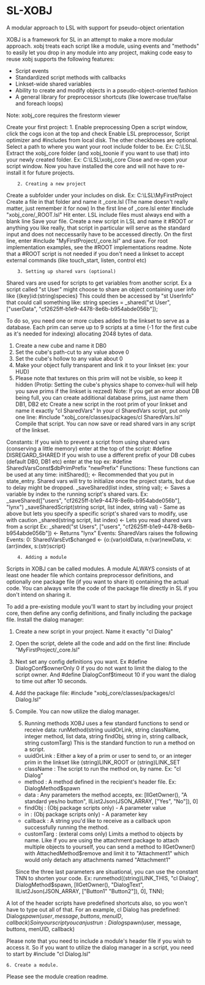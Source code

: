 SL-XOBJ
=======

A modular approach to LSL with support for pseudo-object orientation

XOBJ is a framework for SL in an attempt to make a more modular approach.
xobj treats each script like a module, using events and "methods" to easily let you drop in any module into any project, making code easy to reuse
xobj supports the following features:
- Script events
- Standardized script methods with callbacks
- Linkset-wide shared variables
- Ability to create and modify objects in a pseudo-object-oriented fashion
- A general library for preprocessor shortcuts (like lowercase true/false and foreach loops)

Note: xobj_core requires the firestorm viewer

Create your first project:
		1. Enable preprocessing
Open a script window, click the cogs icon at the top and check Enable LSL preprocessor, Script optimizer and #includes from local disk.
The other checkboxes are optional.
Select a path to where you want your root include folder to be. Ex: C:\LSL
Extract the xobj_core folder (and xobj_toonie if you want to use that) into your newly created folder. Ex: C:\LSL\xobj_core
Close and re-open your script window.
Now you have installed the core and will not have to re-install it for future projects.

		2. Creating a new project
Create a subfolder under your includes on disk. Ex: C:\LSL\MyFirstProject
Create a file in that folder and name it _core.lsl (The name doesn't really matter, just remember it for now)
In the first line of _core.lsl enter #include "xobj_core/_ROOT.lsl"
Hit enter. LSL include files must always end with a blank line
Save your file.
Create a new script in LSL and name it #ROOT or anything you like really, that script in particular will serve as the standard input and does not neccessarily have to be accessed directly. On the first line, enter #include "MyFirstProject/_core.lsl" and save. For root implementation examples, see the #ROOT implementations readme.
Note that a #ROOT script is not needed if you don't need a linkset to accept external commands (like touch_start, listen, control etc)


    	3. Setting up shared vars (optional)
Shared vars are used for scripts to get variables from another script. Ex a script called "st User" might choose to share an object containing user info like {(key)id:(string)species}
This could then be accessed by "st UserInfo" that could call something like:
    string species = _shared("st User", ["userData", "cf2625ff-b1e9-4478-8e6b-b954abde056b"]);

To do so, you need one or more cubes added to the linkset to serve as a database. Each prim can serve up to 9 scripts at a time (-1 for the first cube as it's needed for indexing) allocating 2048 bytes of data.
1. Create a new cube and name it DB0
2. Set the cube's path-cut to any value above 0
3. Set the cube's hollow to any value about 0
4. Make your object fully transparent and link it to your linkset (ex: your HUD)
5. Please note that textures on this prim will not be visible, so keep it hidden
(Protip: Setting the cube's physics shape to convex-hull will help you save prims if the linkset is rezzed)
Note: If you get an error about DB being full, you can create additional database prims, just name them DB1, DB2 etc
Create a new script in the root prim of your linkset and name it exactly "cl SharedVars"
In your cl SharedVars script, put only one line: #include "xobj_core/classes/packages/cl SharedVars.lsl"
Compile that script.
You can now save or read shared vars in any script of the linkset.

Constants:
  If you wish to prevent a script from using shared vars (conserving a little memory) enter at the top of the script:
    #define DISREGARD_SHARED
  If you wish to use a different prefix of your DB cubes (default DB0, DB1 etc) enter at the top ex:
    #define SharedVarsConst$dbPrimPrefix "newPrefix"
Functions:
  These functions can be used at any time:
    initShared(); <- Recommended that you put in state_entry. Shared vars will try to initialize once the project starts, but due to delay might be dropped.
    _saveShared(list index, string val); <- Saves a variable by index to the running script's shared vars.
      Ex: _saveShared(["users", "cf2625ff-b1e9-4478-8e6b-b954abde056b"], "lynx")
    _saveSharedScript(string script, list index, string val) - Same as above but lets you specify a specific script's shared vars to modify, use with caution
    _shared(string script, list index) <- Lets you read shared vars from a script
      Ex: _shared("st Users", ["users", "cf2625ff-b1e9-4478-8e6b-b954abde056b"]) <- Returns "lynx"
Events:
  SharedVars raises the following Events:
    0: SharedVarsEvt$changed <- {o:(var)oldData, n:(var)newData, v:(arr)index, s:(str)script}
    
    
    	4. Adding a module
Scripts in XOBJ can be called modules. A module ALWAYS consists of at least one header file which contains preprocessor definitions, and optionally one package file (if you want to share it) containing the actual code. You can always write the code of the package file directly in SL if you don't intend on sharing it.

To add a pre-existing module you'll want to start by including your project core, then define any config definitions, and finally including the package file. Install the dialog manager:
1. Create a new script in your project. Name it exactly "cl Dialog"
2. Open the script, delete all the code and add on the first line: #include "MyFirstProject/_core.lsl"
3. Next set any config definitions you want. Ex #define DialogConf$ownerOnly 0 if you do not want to limit the dialog to the script owner. And #define DialogConf$timeout 10 if you want the dialog to time out after 10 seconds.
4. Add the package file: #include "xobj_core/classes/packages/cl Dialog.lsl"
5. Compile. You can now utilize the dialog manager.

	5. Running methods
XOBJ uses a few standard functions to send or receive data:
  runMethod(string uuidOrLink, string className, integer method, list data, string findObj, string in, string callback, string customTarg)
    This is the standard function to run a method on a script.
    - uuidOrLink : Either a key of a prim or user to send to, or an integer prim in the linkset like (string)LINK_ROOT or (string)LINK_SET
    - className : The script to run the method on, by name. Ex: "cl Dialog"
    - method : A method defined in the recipient's header file. Ex: DialogMethod$spawn
    - data : Any parameters the method accepts, ex: [llGetOwner(), "A standard yes/no button", llList2Json(JSON_ARRAY, ["Yes", "No"]), 0]
    - findObj : (Obj package scripts only) - A parameter value
    - in : (Obj package scripts only) - A parameter key
    - callback : A string you'd like to receive as a callback upon successfully running the method.
    - customTarg : (exteral coms only) Limits a method to objects by name. Like if you are using the attachment package to attach multiple objects to yourself, you can send a method to llGetOwner() with AttachedMethod$remove and limit it to "Attachment1" which would only detach any attachments named "Attachment1"
    
    Since the three last parameters are situational, you can use the constant TNN to shorten your code. Ex:
  runmethod((string)LINK_THIS, "cl Dialog", DialogMethod$spawn, [llGetOwner(), "DialogText", llList2Json(JSON_ARRAY, ["Button1" "Button2"]), 0], TNN);

A lot of the header scripts have predefined shortcuts also, so you won't have to type out all of that. For an example, cl Dialog has predefined:
  Dialog$spawn(user, message, buttons, menuID, callback)
So in your script you can just run:
  Dialog$spawn(user, message, buttons, menUID, callback)
  
Please note that you need to include a module's header file if you wish to access it. So if you want to utilize the dialog manager in a script, you need to start by #include "cl Dialog.lsl"

    6. Create a module.
Please see the module creation readme.

